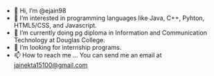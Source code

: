- 👋 Hi, I’m @ejain98
- 👀 I’m interested in programming languages like Java, C++, Pyhton, HTML5/CSS, and Javascript. 
- 🌱 I’m currently doing pg diploma in Information and Communication Technology at Douglas College.
- 💞️ I’m looking for internship programs.
- 📫 How to reach me ... You can send me an email at jainekta15100@gmail.com

<!---
ejain98/ejain98 is a ✨ special ✨ repository because its `README.md` (this file) appears on your GitHub profile.
You can click the Preview link to take a look at your changes.
--->
